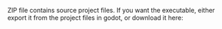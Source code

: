 ZIP file contains source project files.
If you want the executable, either export it from the project files in godot, or download it here:
